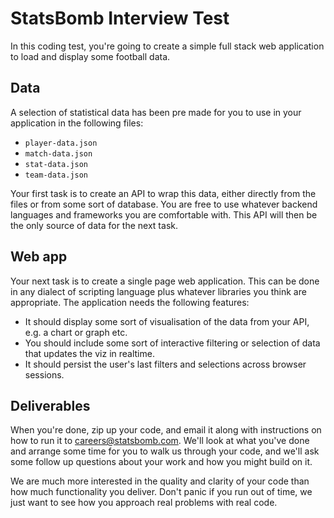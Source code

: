 # StatsBomb Interview Test

In this coding test, you're going to create a simple full stack web
application to load and display some football data.

## Data

A selection of statistical data has been pre made for you to use in
your application in the following files:

* `player-data.json`
* `match-data.json`
* `stat-data.json`
* `team-data.json`

Your first task is to create an API to wrap this data, either directly
from the files or from some sort of database. You are free to use
whatever backend languages and frameworks you are comfortable
with. This API will then be the only source of data for the next task.

## Web app

Your next task is to create a single page web application. This can be
done in any dialect of scripting language plus whatever libraries you
think are appropriate. The application needs the following features:

* It should display some sort of visualisation of the data from your
  API, e.g. a chart or graph etc.
* You should include some sort of interactive filtering or selection
  of data that updates the viz in realtime.
* It should persist the user's last filters and selections across
  browser sessions.

## Deliverables

When you're done, zip up your code, and email it along with
instructions on how to run it to careers@statsbomb.com. We'll look at
what you've done and arrange some time for you to walk us through your
code, and we'll ask some follow up questions about your work and how
you might build on it.

We are much more interested in the quality and clarity of your code
than how much functionality you deliver. Don't panic if you run out of
time, we just want to see how you approach real problems with real
code.
